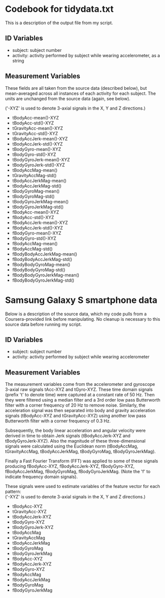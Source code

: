 Codebook for tidydata.txt
==============================================
This is a description of the output file from my script.

ID Variables
------------
* subject: subject number
* activity: activity performed by subject while wearing accelerometer, as a string

Measurement Variables
---------------------
These fields are all taken from the source data (described below), but mean-averaged across all instances of each activity for each subject. The units are unchanged from the source data (again, see below).

('-XYZ' is used to denote 3-axial signals in the X, Y and Z directions.) 

* tBodyAcc-mean()-XYZ
* tBodyAcc-std()-XYZ
* tGravityAcc-mean()-XYZ
* tGravityAcc-std()-XYZ
* tBodyAccJerk-mean()-XYZ
* tBodyAccJerk-std()-XYZ
* tBodyGyro-mean()-XYZ
* tBodyGyro-std()-XYZ
* tBodyGyroJerk-mean()-XYZ
* tBodyGyroJerk-std()-XYZ
* tBodyAccMag-mean()
* tGravityAccMag-std()
* tBodyAccJerkMag-mean()
* tBodyAccJerkMag-std()
* tBodyGyroMag-mean()
* tBodyGyroMag-std()
* tBodyGyroJerkMag-mean()
* tBodyGyroJerkMag-std()
* fBodyAcc-mean()-XYZ
* fBodyAcc-std()-XYZ
* fBodyAccJerk-mean()-XYZ
* fBodyAccJerk-std()-XYZ
* fBodyGyro-mean()-XYZ
* fBodyGyro-std()-XYZ
* fBodyAccMag-mean()
* fBodyAccMag-std()
* fBodyBodyAccJerkMag-mean()
* fBodyBodyAccJerkMag-std()
* fBodyBodyGyroMag-mean()
* fBodyBodyGyroMag-std()
* fBodyBodyGyroJerkMag-mean()
* fBodyBodyGyroJerkMag-std()

Samsung Galaxy S smartphone data
================================
Below is a description of the source data, which my code pulls from a Coursera-provided link before manipulating. No cleanup is necessary to this source data before running my script.

ID Variables  
------------
* subject: subject number
* activity: activity performed by subject while wearing accelerometer

Measurement Variables
---------------------

The measurement variables come from the accelerometer and gyroscope 3-axial raw signals tAcc-XYZ and tGyro-XYZ. 
These time domain signals (prefix 't' to denote time) were captured at a constant rate of 50 Hz. 
Then they were filtered using a median filter and a 3rd order low pass Butterworth filter with a corner frequency of 20 Hz to remove noise. 
Similarly, the acceleration signal was then separated into body and gravity acceleration signals (tBodyAcc-XYZ and tGravityAcc-XYZ) using another low pass Butterworth filter with a corner frequency of 0.3 Hz. 

Subsequently, the body linear acceleration and angular velocity were derived in time to obtain Jerk signals (tBodyAccJerk-XYZ and tBodyGyroJerk-XYZ). 
Also the magnitude of these three-dimensional signals were calculated using the Euclidean norm (tBodyAccMag, tGravityAccMag, tBodyAccJerkMag, tBodyGyroMag, tBodyGyroJerkMag). 

Finally a Fast Fourier Transform (FFT) was applied to some of these signals producing fBodyAcc-XYZ, fBodyAccJerk-XYZ, fBodyGyro-XYZ, fBodyAccJerkMag, fBodyGyroMag, fBodyGyroJerkMag. (Note the 'f' to indicate frequency domain signals). 

These signals were used to estimate variables of the feature vector for each pattern:  
('-XYZ' is used to denote 3-axial signals in the X, Y and Z directions.) 

* tBodyAcc-XYZ
* tGravityAcc-XYZ
* tBodyAccJerk-XYZ
* tBodyGyro-XYZ
* tBodyGyroJerk-XYZ
* tBodyAccMag
* tGravityAccMag
* tBodyAccJerkMag
* tBodyGyroMag
* tBodyGyroJerkMag
* fBodyAcc-XYZ
* fBodyAccJerk-XYZ
* fBodyGyro-XYZ
* fBodyAccMag
* fBodyAccJerkMag
* fBodyGyroMag
* fBodyGyroJerkMag
